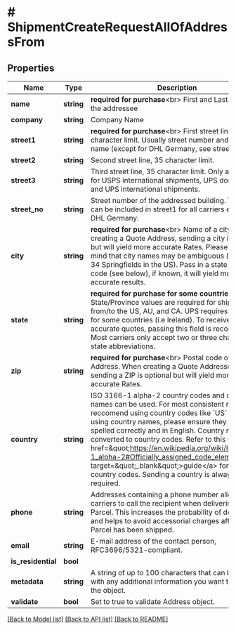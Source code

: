 # # ShipmentCreateRequestAllOfAddressFrom

## Properties

Name | Type | Description | Notes
------------ | ------------- | ------------- | -------------
**name** | **string** | **required for purchase**&lt;br&gt; First and Last Name of the addressee | [optional]
**company** | **string** | Company Name | [optional]
**street1** | **string** | **required for purchase**&lt;br&gt; First street line, 35 character limit. Usually street number and street name (except for DHL Germany, see street_no). | [optional]
**street2** | **string** | Second street line, 35 character limit. | [optional]
**street3** | **string** | Third street line, 35 character limit.  Only accepted for USPS international shipments, UPS domestic and UPS international shipments. | [optional]
**street_no** | **string** | Street number of the addressed building.  This field can be included in street1 for all carriers except for DHL Germany. | [optional]
**city** | **string** | **required for purchase**&lt;br&gt; Name of a city. When creating a Quote Address, sending a city is optional but will yield more accurate Rates.  Please bear in mind that city names may be ambiguous (there are 34 Springfields in the US). Pass in a state  or a ZIP code (see below), if known, it will yield more accurate results. | [optional]
**state** | **string** | **required for purchase for some countries**&lt;br&gt; State/Province values are required for shipments from/to the US, AU, and CA. UPS requires province for some  countries (i.e Ireland). To receive more accurate quotes, passing this field is recommended. Most carriers  only accept two or three character state abbreviations. | [optional]
**zip** | **string** | **required for purchase**&lt;br&gt; Postal code of an Address. When creating a Quote Addresses, sending a ZIP is optional but will yield more  accurate Rates. | [optional]
**country** | **string** | ISO 3166-1 alpha-2 country codes and country names can be used. For most consistent results, we reccomend using country codes like &#x60;US&#x60; or &#x60;DE&#x60;. If using country names, please ensure they are spelled correctly and in English. Country names are converted to country codes. Refer to this &lt;a href&#x3D;\&quot;https://en.wikipedia.org/wiki/ISO_3166-1_alpha-2#Officially_assigned_code_elements\&quot; target&#x3D;\&quot;_blank\&quot;&gt;guide&lt;/a&gt; for a list of country codes. Sending a country is always required. | [optional]
**phone** | **string** | Addresses containing a phone number allow carriers to call the recipient when delivering the Parcel. This  increases the probability of delivery and helps to avoid accessorial charges after a Parcel has been shipped. | [optional]
**email** | **string** | E-mail address of the contact person, RFC3696/5321-compliant. | [optional]
**is_residential** | **bool** |  | [optional]
**metadata** | **string** | A string of up to 100 characters that can be filled with any additional information you want  to attach to the object. | [optional]
**validate** | **bool** | Set to true to validate Address object. | [optional]

[[Back to Model list]](../../README.md#models) [[Back to API list]](../../README.md#endpoints) [[Back to README]](../../README.md)
